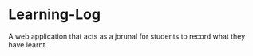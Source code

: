 # Learning-Log
A web application that acts as a jorunal for students to record what they have learnt.

